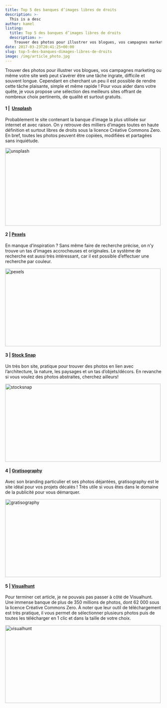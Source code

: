 ```yaml
---
title: Top 5 des banques d’images libres de droits
description: >-
  This is a desc
author: kamel
listing:
  title: Top 5 des banques d’images libres de droits
  description: >-
    Trouver des photos pour illustrer vos blogues, vos campagnes marketing ou même votre site web peut s’avérer être une tâche ingrate, difficile et souvent longue. Cependant en cherchant un peu il est possible de rendre cette tâche plaisante, simple et même rapide ! Pour vous aider dans votre quête, je vous propose une sélection des meilleurs sites offrant de nombreux choix pertinents, de qualité et surtout gratuits.
date: 2017-03-23T20:41:25+00:00
slug: top-5-des-banques-dimages-libres-de-droits
image: /img/article_photo.jpg
---
```

Trouver des photos pour illustrer vos blogues, vos campagnes marketing ou même votre site web peut s’avérer être une tâche ingrate, difficile et souvent longue. Cependant en cherchant un peu il est possible de rendre cette tâche plaisante, simple et même rapide ! Pour vous aider dans votre quête, je vous propose une sélection des meilleurs sites offrant de nombreux choix pertinents, de qualité et surtout gratuits.

#### 1 |  <a href="https://unsplash.com/" target="_blank">Unsplash</a>

Probablement le site contenant la banque d’image la plus utilisée sur internet et avec raison. On y retrouve des milliers d’images toutes en haute définition et surtout libres de droits sous la licence Créative Commons Zero. En bref, toutes les photos peuvent être copiées, modifiées et partagées sans inquiétude.

<img class="alignnone size-full wp-image-6199" src="http://akiamarketing.ca/wp-content/uploads/2017/03/unsplash-1.jpg" alt="unsplash" width="500" height="250" srcset="http://akiamarketing.ca/wp-content/uploads/2017/03/unsplash-1-300x150.jpg 300w, http://akiamarketing.ca/wp-content/uploads/2017/03/unsplash-1.jpg 500w" sizes="(max-width: 500px) 100vw, 500px" />

#### 2 | <a href="https://www.pexels.com/" target="_blank">Pexels</a>

En manque d’inspiration ? Sans même faire de recherche précise, on n’y trouve un tas d’images accrocheuses et originales. Le système de recherche est aussi très intéressant, car il est possible d’effectuer une recherche par couleur.

<img class="alignnone size-full wp-image-6197" src="http://akiamarketing.ca/wp-content/uploads/2017/03/pexels-1.jpg" alt="pexels" width="500" height="250" srcset="http://akiamarketing.ca/wp-content/uploads/2017/03/pexels-1-300x150.jpg 300w, http://akiamarketing.ca/wp-content/uploads/2017/03/pexels-1.jpg 500w" sizes="(max-width: 500px) 100vw, 500px" />

#### 3 | <a href="https://stocksnap.io/" target="_blank">Stock Snap</a>

Un très bon site, pratique pour trouver des photos en lien avec l’architecture, la nature, les paysages et un tas d’objets/décors. En revanche si vous voulez des photos abstraites, cherchez ailleurs!

<img class="alignnone size-full wp-image-6198" src="http://akiamarketing.ca/wp-content/uploads/2017/03/stocksnap-1.jpg" alt="stocksnap" width="500" height="250" srcset="http://akiamarketing.ca/wp-content/uploads/2017/03/stocksnap-1-300x150.jpg 300w, http://akiamarketing.ca/wp-content/uploads/2017/03/stocksnap-1.jpg 500w" sizes="(max-width: 500px) 100vw, 500px" />

#### 4 | <a href="http://gratisography.com/" target="_blank">Gratisography</a>

Avec son branding particulier et ses photos déjantées, gratisography est le site idéal pour vos projets décalés ! Très utile si vous êtes dans le domaine de la publicité pour vous démarquer.

<img class="alignnone size-full wp-image-6196" src="http://akiamarketing.ca/wp-content/uploads/2017/03/gratisography-1.jpg" alt="gratisography" width="500" height="250" srcset="http://akiamarketing.ca/wp-content/uploads/2017/03/gratisography-1-300x150.jpg 300w, http://akiamarketing.ca/wp-content/uploads/2017/03/gratisography-1.jpg 500w" sizes="(max-width: 500px) 100vw, 500px" />

#### 5 | <a href="https://visualhunt.com/" target="_blank">Visualhunt</a>

Pour terminer cet article, je ne pouvais pas passer à côté de Visualhunt. Une immense banque de plus de 350 millions de photos, dont 62 000 sous la licence Créative Commons Zero. À noter que leur outil de téléchargement est très pratique, il vous permet de sélectionner plusieurs photos puis de toutes les télécharger en 1 clic et dans la taille de votre choix.

<img class="alignnone size-full wp-image-6200" src="http://akiamarketing.ca/wp-content/uploads/2017/03/visualhunt-1.jpg" alt="visualhunt" width="500" height="250" srcset="http://akiamarketing.ca/wp-content/uploads/2017/03/visualhunt-1-300x150.jpg 300w, http://akiamarketing.ca/wp-content/uploads/2017/03/visualhunt-1.jpg 500w" sizes="(max-width: 500px) 100vw, 500px" />